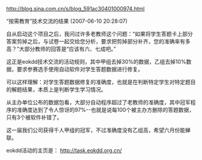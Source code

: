 http://blog.sina.com.cn/s/blog_591ac30401000974.html

“按需教育”技术交流的结果 (2007-06-10 20:28:07)

自从启动这个项目之后，我问过许多老教师这个问题：“如果将学生答题卡上部分答案剪掉之后，与试卷一起交给您分析，要求把剪掉部分补齐，您的准确率有多高？”大部分教师的回答是“应该有六、七成吧。”
 
这正是eokdd技术交流的活动规则，其中甲组去掉30%的数据，乙组去掉10%数据，要求参赛选手使用自动软件对学生答题数据进行修复。
 
可以这样理解：对学生答题数据修复的准确度，也就是在判断特定学生对特定题目的解题结果，本质上是判断学生学习情况。
 
从主办单位公布的数据包看，大部分自动程序超过了老教师的准确度，其中冠军程序的准确度达到了令人惊讶的97%--也就是说每100个被主办方删除的答题数据，只有3个被软件补错了。
 
这一届我们公司获得千人甲组的冠军，不过准确度没有乙组高，希望六月份能蝉联。
 
eokdd活动的主页是：
http://task.eokdd.org.cn/